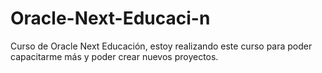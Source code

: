 # Oracle-Next-Educaci-n
Curso de Oracle Next Educación, estoy realizando este curso para poder capacitarme más y poder crear nuevos proyectos.
